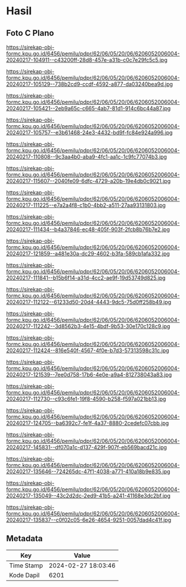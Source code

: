 # Hasil

## Foto C Plano

https://sirekap-obj-formc.kpu.go.id/6456/pemilu/pdpr/62/06/05/20/06/6206052006004-20240217-104911--c43200ff-28d8-457e-a31b-c0c7e29fc5c5.jpg

https://sirekap-obj-formc.kpu.go.id/6456/pemilu/pdpr/62/06/05/20/06/6206052006004-20240217-105129--738b2cd9-ccdf-4592-a877-da03240bea9d.jpg

https://sirekap-obj-formc.kpu.go.id/6456/pemilu/pdpr/62/06/05/20/06/6206052006004-20240217-105421--2eb9a65c-c665-4ab7-81d1-914c6bc44a87.jpg

https://sirekap-obj-formc.kpu.go.id/6456/pemilu/pdpr/62/06/05/20/06/6206052006004-20240217-105757--e3b61468-24e3-4432-bd9f-fc84e924a996.jpg

https://sirekap-obj-formc.kpu.go.id/6456/pemilu/pdpr/62/06/05/20/06/6206052006004-20240217-110808--9c3aa4b0-aba9-4fc1-aa1c-1c9fc77074b3.jpg

https://sirekap-obj-formc.kpu.go.id/6456/pemilu/pdpr/62/06/05/20/06/6206052006004-20240217-115607--2040fe09-6dfc-4729-a20b-19e4db0c9021.jpg

https://sirekap-obj-formc.kpu.go.id/6456/pemilu/pdpr/62/06/05/20/06/6206052006004-20240217-111225--e7a2a4f8-c1b0-4bb2-a511-27aa93131803.jpg

https://sirekap-obj-formc.kpu.go.id/6456/pemilu/pdpr/62/06/05/20/06/6206052006004-20240217-111434--b4a37846-ec48-405f-903f-2fcb8b76b7e2.jpg

https://sirekap-obj-formc.kpu.go.id/6456/pemilu/pdpr/62/06/05/20/06/6206052006004-20240217-121859--a481e30a-dc29-4602-b3fa-589cb1afa332.jpg

https://sirekap-obj-formc.kpu.go.id/6456/pemilu/pdpr/62/06/05/20/06/6206052006004-20240217-111841--b15b6f14-a31d-4cc2-ae9f-19d53749d825.jpg

https://sirekap-obj-formc.kpu.go.id/6456/pemilu/pdpr/62/06/05/20/06/6206052006004-20240217-112122--61233d50-20d4-4443-9dc5-75d0ff258b49.jpg

https://sirekap-obj-formc.kpu.go.id/6456/pemilu/pdpr/62/06/05/20/06/6206052006004-20240217-112242--3d8562b3-4e15-4bdf-9b53-30e170c128c9.jpg

https://sirekap-obj-formc.kpu.go.id/6456/pemilu/pdpr/62/06/05/20/06/6206052006004-20240217-112424--816e540f-4567-4f0e-b7d3-57313598c31c.jpg

https://sirekap-obj-formc.kpu.go.id/6456/pemilu/pdpr/62/06/05/20/06/6206052006004-20240217-121539--7ee0d758-17b6-4e0e-a9a4-812738043a83.jpg

https://sirekap-obj-formc.kpu.go.id/6456/pemilu/pdpr/62/06/05/20/06/6206052006004-20240217-112730--c93c6fe1-19f8-4590-b258-f597a021bb13.jpg

https://sirekap-obj-formc.kpu.go.id/6456/pemilu/pdpr/62/06/05/20/06/6206052006004-20240217-124705--ba6392c7-fe1f-4a37-8880-2cedefc07cbb.jpg

https://sirekap-obj-formc.kpu.go.id/6456/pemilu/pdpr/62/06/05/20/06/6206052006004-20240217-145831--df070a1c-d137-429f-907f-eb569bacd21c.jpg

https://sirekap-obj-formc.kpu.go.id/6456/pemilu/pdpr/62/06/05/20/06/6206052006004-20240217-135646--724265dc-47f1-4038-a771-410a18b9e835.jpg

https://sirekap-obj-formc.kpu.go.id/6456/pemilu/pdpr/62/06/05/20/06/6206052006004-20240217-135049--43c2d2dc-2ed9-41b5-a241-41168e3dc2bf.jpg

https://sirekap-obj-formc.kpu.go.id/6456/pemilu/pdpr/62/06/05/20/06/6206052006004-20240217-135837--c0f02c05-6e26-4654-9251-0057dad4c41f.jpg


## Metadata

| Key        | Value               |
| ---------- | ------------------- |
| Time Stamp | 2024-02-27 18:03:46 |
| Kode Dapil | 6201                |



